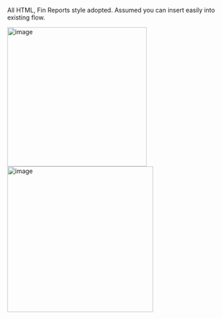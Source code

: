 All HTML, Fin Reports style adopted. Assumed you can insert easily into existing flow. 


<img width="319" alt="image" src="https://github.com/user-attachments/assets/ee766ffb-5845-49b6-adc2-126e1c627fae">

<img width="334" alt="image" src="https://github.com/user-attachments/assets/869fec1d-1c93-4fa7-b1f8-63a6f4b64709">

